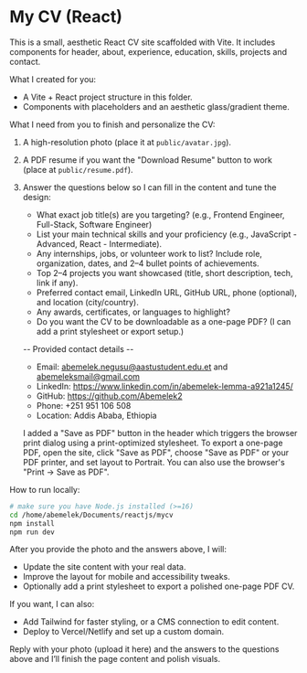 # My CV (React)

This is a small, aesthetic React CV site scaffolded with Vite. It includes components for header, about, experience, education, skills, projects and contact.

What I created for you:
- A Vite + React project structure in this folder.
- Components with placeholders and an aesthetic glass/gradient theme.

What I need from you to finish and personalize the CV:
1. A high-resolution photo (place it at `public/avatar.jpg`).
2. A PDF resume if you want the "Download Resume" button to work (place at `public/resume.pdf`).
3. Answer the questions below so I can fill in the content and tune the design:
   - What exact job title(s) are you targeting? (e.g., Frontend Engineer, Full-Stack, Software Engineer)
   - List your main technical skills and your proficiency (e.g., JavaScript - Advanced, React - Intermediate).
   - Any internships, jobs, or volunteer work to list? Include role, organization, dates, and 2–4 bullet points of achievements.
   - Top 2–4 projects you want showcased (title, short description, tech, link if any).
   - Preferred contact email, LinkedIn URL, GitHub URL, phone (optional), and location (city/country).
   - Any awards, certificates, or languages to highlight?
   - Do you want the CV to be downloadable as a one-page PDF? (I can add a print stylesheet or export setup.)

   -- Provided contact details --

   - Email: abemelek.negusu@aastustudent.edu.et and abemeleksmail@gmail.com
   - LinkedIn: https://www.linkedin.com/in/abemelek-lemma-a921a1245/
   - GitHub: https://github.com/Abemelek2
   - Phone: +251 951 106 508
   - Location: Addis Ababa, Ethiopia

   I added a "Save as PDF" button in the header which triggers the browser print dialog using a print-optimized stylesheet. To export a one-page PDF, open the site, click "Save as PDF", choose "Save as PDF" or your PDF printer, and set layout to Portrait. You can also use the browser's "Print -> Save as PDF".

How to run locally:

```bash
# make sure you have Node.js installed (>=16)
cd /home/abemelek/Documents/reactjs/mycv
npm install
npm run dev
```

After you provide the photo and the answers above, I will:
- Update the site content with your real data.
- Improve the layout for mobile and accessibility tweaks.
- Optionally add a print stylesheet to export a polished one-page PDF CV.

If you want, I can also:
- Add Tailwind for faster styling, or a CMS connection to edit content.
- Deploy to Vercel/Netlify and set up a custom domain.

Reply with your photo (upload it here) and the answers to the questions above and I’ll finish the page content and polish visuals.
